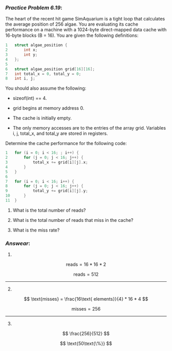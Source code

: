### ***Practice Problem 6.19***:  
The heart of the recent hit game SimAquarium is a tight loop that calculates the average position of 256 algae. You are evaluating its cache performance on a machine with a 1024-byte direct-mapped data cache with 16-byte blocks (B = 16). You are given the following deﬁnitions:  

```C
1   struct algae_position {
2       int x;
3       int y;
4   };
5
6   struct algae_position grid[16][16];
7   int total_x = 0, total_y = 0;
8   int i, j;
```  

You should also assume the following:  

- sizeof(int) == 4.  

- grid begins at memory address 0.  

- The cache is initially empty.  

- The only memory accesses are to the entries of the array grid. Variables i, j, total_x, and total_y are stored in registers.  

Determine the cache performance for the following code:  

```C
1   for (i = 0; i < 16; ; i++) {
2       for (j = 0; j < 16; j++) {
3           total_x += grid[i][j].x;
4       }
5   }
6
7   for (i = 0; i < 16; i++) {
8       for (j = 0; j < 16; j++) {
9           total_y += grid[i][j].y;
10      }
11  }
```  

1. What is the total number of reads?  

2. What is the total number of reads that miss in the cache?  

3. What is the miss rate?  

### ***Answear***:  

1. 

$$ \text{reads} = 16 * 16 * 2 $$

$$ \text{reads} = 512 $$

---

2.  

$$ \text{misses} = \frac{16\text{ elements}}{4} * 16 * 4 $$

$$ \text{misses} = 256 $$

---

3.  

$$ \frac{256}{512} $$

$$ \text{50\text{\%}} $$